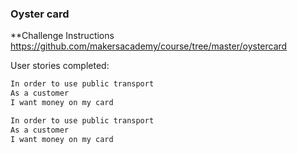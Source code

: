 ### Oyster card


**Challenge Instructions
https://github.com/makersacademy/course/tree/master/oystercard

User stories completed:

```bash
In order to use public transport
As a customer
I want money on my card
```
```bash
In order to use public transport
As a customer
I want money on my card
```